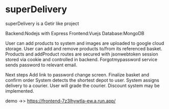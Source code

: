 # superDelivery
superDelivery is a Getir like project 

Backend:Nodejs with Express
Frontend:Vuejs
Database:MongoDB


User can add products to system and images are uploaded to google cloud storage.
User can add and remove products to/from its referenced basket.
Products and addProduct routes are secured with jsonwebtoken session stored via cookie and controlled in backend.
Forgotmypassword service sends password to relevant email. 

Next steps
Add link to password change screen.
Finalize basket and confirm order
System detects the shortest depot to user.
System assigns delivery to a courier.
User will grade the courier.
Discount system may be implemented.

demo ->> https://frontend-7z3lhywtla-ew.a.run.app/
